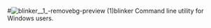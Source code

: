 #![blinker__1_-removebg-preview (1)](https://github.com/user-attachments/assets/1aa1ff1e-da00-4ea7-be03-75e1bd737e78)blinker
Command line utility for Windows users.
